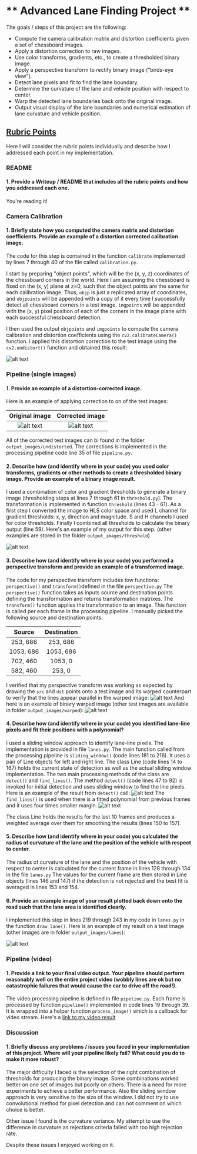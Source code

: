 # ** Advanced Lane Finding Project **

The goals / steps of this project are the following:

* Compute the camera calibration matrix and distortion coefficients given a set of chessboard images.
* Apply a distortion correction to raw images.
* Use color transforms, gradients, etc., to create a thresholded binary image.
* Apply a perspective transform to rectify binary image ("birds-eye view").
* Detect lane pixels and fit to find the lane boundary.
* Determine the curvature of the lane and vehicle position with respect to center.
* Warp the detected lane boundaries back onto the original image.
* Output visual display of the lane boundaries and numerical estimation of lane curvature and vehicle position.

[image1]: ./output_images/camera_calibration.png "Undistorted"
[image2]: ./test_images/test6.jpg "Original"
[image3]: ./output_images/undistorted/test6.jpg "Corrected"
[image4]: ./output_images/threshold/test3.jpg "Thresholds Example"
[image5]: ./output_images/perspective_transformation-straight.png "Perspective Transformation"
[image6]: ./output_images/perspective_transformation-curved.png "Binary Perspective Transformation"
[image7]: ./output_images/sliding-window-1.png "Sliding Window"
[image8]: ./output_images/sliding-window-2.png "Find Lines"
[image9]: ./output_images/lanes/test6.jpg "Draw Lines"
[video]: ./video.mp4 "Video"

## [Rubric Points](https://review.udacity.com/#!/rubrics/571/view)
Here I will consider the rubric points individually and describe how I addressed each point in my implementation.  

### README

#### 1. Provide a Writeup / README that includes all the rubric points and how you addressed each one.

You're reading it!
### Camera Calibration

#### 1. Briefly state how you computed the camera matrix and distortion coefficients. Provide an example of a distortion corrected calibration image.

The code for this step is contained in the function `calibrate` implemented by lines 7 through 40 of the file called `calibration.py`.  

I start by preparing "object points", which will be the (x, y, z) coordinates of the chessboard corners in the world. Here I am assuming the chessboard is fixed on the (x, y) plane at z=0, such that the object points are the same for each calibration image.  Thus, `objp` is just a replicated array of coordinates, and `objpoints` will be appended with a copy of it every time I successfully detect all chessboard corners in a test image.  `imgpoints` will be appended with the (x, y) pixel position of each of the corners in the image plane with each successful chessboard detection.  

I then used the output `objpoints` and `imgpoints` to compute the camera calibration and distortion coefficients using the `cv2.calibrateCamera()` function.  I applied this distortion correction to the test image using the `cv2.undistort()` function and obtained this result:

![alt text][image1]

### Pipeline (single images)

#### 1. Provide an example of a distortion-corrected image.
Here is an example of applying correction to on of the test images:

| Original image | Corrected image |
|:--------------:|:-----------------:|
|![alt text][image2]| ![alt text][image3]|

All of the corrected test images can bi found in the folder `output_images/undistorted`. The corrections is implemented in the processing pipeline code line 35 of file `pipeline.py`.

#### 2. Describe how (and identify where in your code) you used color transforms, gradients or other methods to create a thresholded binary image.  Provide an example of a binary image result.
I used a combination of color and gradient thresholds to generate a binary image (thresholding steps at lines 7 through 61 in `threshold.py`).  The transformation is implemented in function `threshold` (lines 43 - 61). As a first step I converted the image to HLS color space and used L channel for gradient thresholds: x, y, direction and magnitude. S and H channels I used for color thresholds. Finally I combined all thresholds to calculate the binary output (line 59). Here's an example of my output for this step.  (other examples are stored in the folder `output_images/threshold`)

![alt text][image4]

#### 3. Describe how (and identify where in your code) you performed a perspective transform and provide an example of a transformed image.

The code for my perspective transform includes tow functions: `perspective()` and `transform()`defined in the file `perspective.py`  The `perspective()` function takes as inputs source and destination points defining the transformation and returns transformation matrixes. The `transform()` function applies the transformation to an image. This function is called per each frame in the processing pipeline. I manually picked the following source and destination points:

| Source        | Destination   |
|:-------------:|:-------------:|
| 253, 686      | 253, 686        |
| 1053, 686      | 1053, 686      |
| 702, 460     | 1053, 0      |
| 582, 460      | 253, 0        |

I verified that my perspective transform was working as expected by drawing the `src` and `dst` points onto a test image and its warped counterpart to verify that the lines appear parallel in the warped image:
![alt text][image5]
And here is an example of binary warped image (other test images are available in folder `output_images/warped`):
![alt text][image6]


#### 4. Describe how (and identify where in your code) you identified lane-line pixels and fit their positions with a polynomial?

I used a sliding window approach to identify lane-line pixels. The implementation is provided in file `lanes.py`. The main function called from the processing pipeline is `sliding_window()` (code lines 181 to 216). It uses a pair of Line objects for left and right line. The class Line (code lines 14 to 167) holds the current state of detection as well as the actual sliding window implementation. The two main processing methods of the class are `detect()` and `find_lines()`. The method `detect()` (code lines 47 to 92) is invoked for initial detection and uses sliding window to find the line pixels.
Here is an example of the result from `detect()` call:
![alt text][image7]
The `find_lines()` is used when there is a fitted polynomial from previous frames and it uses four times smaller margin.
![alt text][image8]

The class Line holds the results for the last 10 frames and produces a weighted average over them for smoothing the results (lines 150 to 157).

#### 5. Describe how (and identify where in your code) you calculated the radius of curvature of the lane and the position of the vehicle with respect to center.

The radius of curvature of the lane and the position of the vehicle with respect to center is calculated for the current frame in lines 128 through 134 in the file  `lanes.py` The values for the current frame are then stored in Line objects (lines 146 and 147) if the detection is not rejected and the best fit is averaged in lines 153 and 154.

#### 6. Provide an example image of your result plotted back down onto the road such that the lane area is identified clearly.

I implemented this step in lines 219 through 243 in my code in `lanes.py` in the function `draw_lane()`.  Here is an example of my result on a test image (other images are in folder `output_images/lanes`):

![alt text][image9]

### Pipeline (video)

#### 1. Provide a link to your final video output.  Your pipeline should perform reasonably well on the entire project video (wobbly lines are ok but no catastrophic failures that would cause the car to drive off the road!).

The video processing pipeline is defined in file `pipeline.py`. Each frame is processed by function `pipeline()` implemented in code lines 19 through 39. It is wrapped into a helper function `process_image()` which is a callback for video stream.
Here's a [link to my video result](./video.mp4)

### Discussion

#### 1. Briefly discuss any problems / issues you faced in your implementation of this project.  Where will your pipeline likely fail?  What could you do to make it more robust?

The major difficulty I faced is the selection of the right combination of thresholds for producing the binary image. Some combinations worked better on one set of images but poorly on others. There is a need for more experiments to achieve a better performance. Also the sliding window approach is very sensitive to the size of the window. I did not try to use convolutional method for pixel detection and can not comment on which choice is better.

Other issue I found is the curvature variance. My attempt to use the difference in curvature as rejections criteria failed with too high rejection rate.

Despite these issues I enjoyed working on it.  
